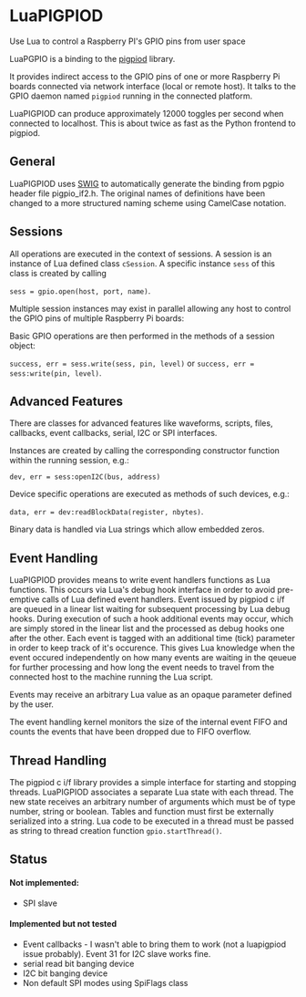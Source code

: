 # LuaPIGPIOD
Use Lua to control a Raspberry PI's GPIO pins from user space

LuaPGPIO is a binding to the [pigpiod](https://github.com/joan2937/pigpio) library. 

It provides indirect access to the GPIO pins of one or more Raspberry Pi boards connected via network interface (local or remote host). It talks to the GPIO daemon named `pigpiod` running in the connected platform.

LuaPIGPIOD can produce approximately 12000 toggles per second when connected to localhost. This is about twice as fast as the Python frontend to pigpiod. 

## General
LuaPIGPIOD uses [SWIG](http://www.swig.org/) to automatically generate the binding from pgpio header file pigpio_if2.h. The original names of definitions have been changed to a more structured naming scheme using CamelCase notation.

## Sessions
All operations are executed in the context of sessions. A session is an instance of Lua defined class `cSession`. A specific instance `sess` of this class is created by calling

`sess = gpio.open(host, port, name)`. 

Multiple session instances may exist in parallel allowing any host to control the GPIO pins of multiple Raspberry Pi boards:

Basic GPIO operations are then performed in the methods of a session object:

`success, err = sess.write(sess, pin, level)` or
`success, err = sess:write(pin, level)`.

## Advanced Features ##
There are classes for advanced features like waveforms, scripts, files, callbacks, event callbacks, serial, I2C or SPI interfaces.

Instances are created by calling the corresponding constructor function within the running session, e.g.:

`dev, err = sess:openI2C(bus, address)`

Device specific operations are executed as methods of such devices, e.g.:

`data, err = dev:readBlockData(register, nbytes)`.

Binary data is handled via Lua strings which allow embedded zeros.



## Event Handling
LuaPIGPIOD provides means to write event handlers functions as Lua functions. This occurs via Lua's debug hook interface in order to avoid pre-emptive calls of Lua defined event handlers.
Event issued by pigpiod c i/f are queued in a linear list waiting for subsequent processing by Lua debug hooks. During execution of such a hook additional events may occur, which are simply stored in the linear list and the processed as debug hooks one after the other.
Each event is tagged with an additional time (tick) parameter in order to keep track of it's occurence. This gives Lua knowledge when the event occured independently on how many events are waiting in the qeueue for further processing and how long the event needs to travel from the connected host to the machine running the Lua script.

Events may receive an arbitrary Lua value as an opaque parameter defined by the user.

The event handling kernel monitors the size of the internal event FIFO and counts the events that have been dropped due to FIFO overflow.

## Thread Handling
The pigpiod c i/f library provides a simple interface for starting and stopping threads. LuaPIGPIOD associates a separate Lua state with each thread. The new state receives an arbitrary number of arguments which must be of type number, string or boolean. Tables and function must first be externally serialized into a string.
Lua code to be executed in a thread must be passed as string to thread creation function `gpio.startThread()`.

## Status

#### Not implemented: 
* SPI slave

#### Implemented but not tested
* Event callbacks - I wasn't able to bring them to work (not a luapigpiod issue probably). Event 31 for I2C slave works fine.
* serial read bit banging device
* I2C bit banging device
* Non default SPI modes using SpiFlags class

